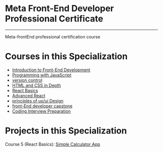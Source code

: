 # Meta Front-End Developer Professional Certificate
---

Meta-frontEnd professional certification course

# Courses in this Specialization
- [Introduction to Front-End Development](./#)
- [Programming with JavaScript](./#)
- [version control](./#)
- [HTML and CSS in Depth](./htmlAndCssIndepth/)
- [React Basics](./React_Basics)
- [Advanced React](./advanced_react)
- [principles of ux/ui Design](./#)
- [front-End developer capstone](./#)
- [Coding Interview Preparation](./#)

# Projects in this Specialization
Course 5 (React Basics): [Simple Calculator App](./#)

